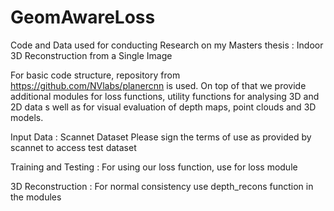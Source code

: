 # GeomAwareLoss
Code and Data used for conducting Research on my Masters thesis : Indoor 3D Reconstruction from a Single Image

For basic code structure, repository from https://github.com/NVlabs/planercnn is used. On top of that we provide additional modules for loss functions, utility functions for analysing 3D and 2D data s well as for visual evaluation of depth maps, point clouds and 3D models.

Input Data : Scannet Dataset Please sign the terms of use as provided by scannet to access test dataset

Training and Testing : For using our loss function, use for loss module

3D Reconstruction : For normal consistency use depth_recons function in the modules 

